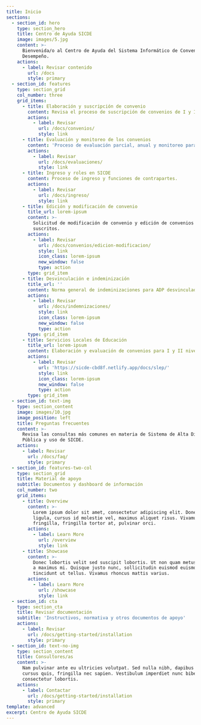 ```yaml
---
title: Inicio
sections:
  - section_id: hero
    type: section_hero
    title: Centro de Ayuda SICDE
    image: images/5.jpg
    content: >-
      Bienvenida/o al Centro de Ayuda del Sistema Informático de Convenios de
      Desempeño.
    actions:
      - label: Revisar contenido
        url: /docs
        style: primary
  - section_id: features
    type: section_grid
    col_number: three
    grid_items:
      - title: Elaboración y suscripción de convenio
        content: Revisa el proceso de suscripción de convenios de I y II nivel.
        actions:
          - label: Revisar
            url: /docs/convenios/
            style: link
      - title: Evaluación y monitoreo de los convenios
        content: 'Proceso de evaluación parcial, anual y monitoreo para ADP.'
        actions:
          - label: Revisar
            url: /docs/evaluaciones/
            style: link
      - title: Ingreso y roles en SICDE
        content: Proceso de ingreso y funciones de contrapartes.
        actions:
          - label: Revisar
            url: /docs/ingreso/
            style: link
      - title: Edición y modificación de convenio
        title_url: lorem-ipsum
        content: >-
          Solicitud de modificación de convenio y edición de convenios no
          suscritos.
        actions:
          - label: Revisar
            url: /docs/convenios/edicion-modificacion/
            style: link
            icon_class: lorem-ipsum
            new_window: false
            type: action
        type: grid_item
      - title: Desvinculación e indeminización
        title_url: ''
        content: Norma general de indeminizaciones para ADP desvinculados.
        actions:
          - label: Revisar
            url: /docs/indemnizaciones/
            style: link
            icon_class: lorem-ipsum
            new_window: false
            type: action
        type: grid_item
      - title: Servicios Locales de Educación
        title_url: lorem-ipsum
        content: Elaboración y evaluación de convenios para I y II niveles de SLEP.
        actions:
          - label: Revisar
            url: 'https://sicde-cbd8f.netlify.app/docs/slep/'
            style: link
            icon_class: lorem-ipsum
            new_window: false
            type: action
        type: grid_item
  - section_id: text-img
    type: section_content
    image: images/10.jpg
    image_position: left
    title: Preguntas frecuentes
    content: >-
      Revisa las consultas más comunes en materia de Sistema de Alta Dirección
      Pública y uso de SICDE.
    actions:
      - label: Revisar
        url: /docs/faq/
        style: primary
  - section_id: features-two-col
    type: section_grid
    title: Material de apoyo
    subtitle: Documentos y dashboard de información
    col_number: two
    grid_items:
      - title: Overview
        content: >-
          Lorem ipsum dolor sit amet, consectetur adipiscing elit. Donec nisl
          ligula, cursus id molestie vel, maximus aliquet risus. Vivamus in nibh
          fringilla, fringilla tortor at, pulvinar orci.
        actions:
          - label: Learn More
            url: /overview
            style: link
      - title: Showcase
        content: >-
          Donec lobortis velit sed suscipit lobortis. Ut non quam metus. Nullam
          a maximus mi. Quisque justo nunc, sollicitudin euismod euismod at,
          tincidunt ut tellus. Vivamus rhoncus mattis varius.
        actions:
          - label: Learn More
            url: /showcase
            style: link
  - section_id: cta
    type: section_cta
    title: Revisar documentación
    subtitle: 'Instructivos, normativa y otros documentos de apoyo'
    actions:
      - label: Revisar
        url: /docs/getting-started/installation
        style: primary
  - section_id: text-no-img
    type: section_content
    title: Consultores/as
    content: >-
      Nam pulvinar ante eu ultricies volutpat. Sed nulla nibh, dapibus sit amet
      cursus quis, fringilla nec sapien. Vestibulum imperdiet nunc bibendum
      consectetur lobortis.
    actions:
      - label: Contactar
        url: /docs/getting-started/installation
        style: primary
template: advanced
excerpt: Centro de Ayuda SICDE
---
```

